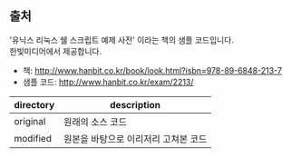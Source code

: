 ## 출처
'유닉스 리눅스 쉘 스크립트 예제 사전' 이라는 책의 샘플 코드입니다.  
한빛미디어에서 제공합니다.

- 책: http://www.hanbit.co.kr/book/look.html?isbn=978-89-6848-213-7
- 샘플 코드: http://www.hanbit.co.kr/exam/2213/

| directory | description |
---------- | ----------
| original | 원래의 소스 코드 |
| modified | 원본을 바탕으로 이리저리 고쳐본 코드 |
